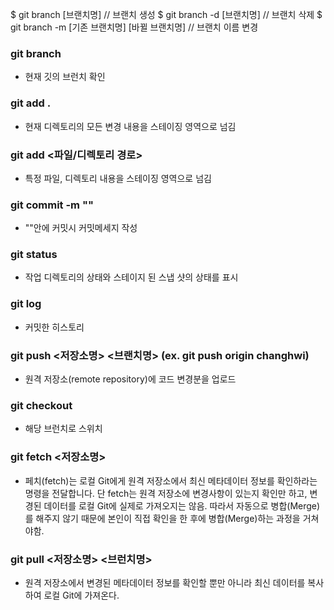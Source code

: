 $ git branch [브랜치명] // 브랜치 생성
$ git branch -d [브랜치명] // 브랜치 삭제
$ git branch -m [기존 브랜치명] [바뀔 브랜치명] // 브랜치 이름 변경
### git branch 
- 현재 깃의 브런치 확인
### git add . 
- 현재 디렉토리의 모든 변경 내용을 스테이징 영역으로 넘김
### git add <파일/디렉토리 경로>
- 특정 파일, 디렉토리 내용을 스테이징 영역으로 넘김
### git commit -m ""
- ""안에 커밋시 커밋메세지 작성
### git status 
- 작업 디렉토리의 상태와 스테이지 된 스냅 샷의 상태를 표시
### git log
- 커밋한 히스토리 
### git push <저장소명> <브랜치명> (ex. git push origin changhwi)
- 원격 저장소(remote repository)에 코드 변경분을 업로드
### git checkout <branch> 
- 해당 브런치로 스위치
### git fetch <저장소명>
- 페치(fetch)는 로컬 Git에게 원격 저장소에서 최신 메타데이터 정보를 확인하라는 명령을 전달합니다. 단 fetch는 원격 저장소에 변경사항이 있는지 확인만 하고, 변경된 데이터를 로컬 Git에 실제로 가져오지는 않음. 따라서 자동으로 병합(Merge)를 해주지 않기 때문에 본인이 직접 확인을 한 후에 병합(Merge)하는 과정을 거쳐야함.
### git pull <저장소명> <브런치명>
- 원격 저장소에서 변경된 메타데이터 정보를 확인할 뿐만 아니라 최신 데이터를 복사하여 로컬 Git에 가져온다.

